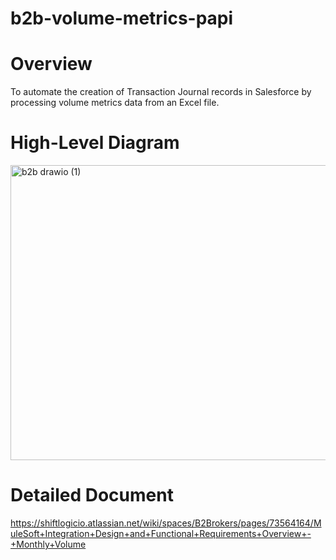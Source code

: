 # b2b-volume-metrics-papi

# Overview
To automate the creation of Transaction Journal records in Salesforce by processing volume metrics data from an Excel file.

# High-Level Diagram
<img width="1278" height="472" alt="b2b drawio (1)" src="https://github.com/user-attachments/assets/426e9f5d-ae93-4664-afd9-a1c48fb21c7f" />

# Detailed Document
https://shiftlogicio.atlassian.net/wiki/spaces/B2Brokers/pages/73564164/MuleSoft+Integration+Design+and+Functional+Requirements+Overview+-+Monthly+Volume
